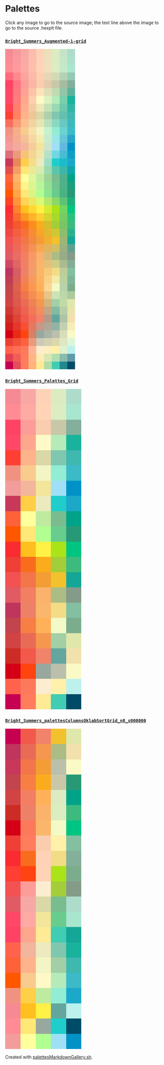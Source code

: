 # Palettes

Click any image to go to the source image; the text line above the image to go to the source .hexplt file.

### [`Bright_Summers_Augmented-1-grid`](Bright_Summers_Augmented-1-grid.hexplt)

[ ![Bright_Summers_Augmented-1-grid.png](Bright_Summers_Augmented-1-grid.png) ](Bright_Summers_Augmented-1-grid.png)

### [`Bright_Summers_Palettes_Grid`](Bright_Summers_Palettes_Grid.hexplt)

[ ![Bright_Summers_Palettes_Grid.png](Bright_Summers_Palettes_Grid.png) ](Bright_Summers_Palettes_Grid.png)

### [`Bright_Summers_palettesColumnsOklabSortGrid_n8_s000000`](Bright_Summers_palettesColumnsOklabSortGrid_n8_s000000.hexplt)

[ ![Bright_Summers_palettesColumnsOklabSortGrid_n8_s000000.png](Bright_Summers_palettesColumnsOklabSortGrid_n8_s000000.png) ](Bright_Summers_palettesColumnsOklabSortGrid_n8_s000000.png)

Created with [palettesMarkdownGallery.sh](https://github.com/earthbound19/_ebDev/blob/master/scripts/imgAndVideo/palettesMarkdownGallery.sh).